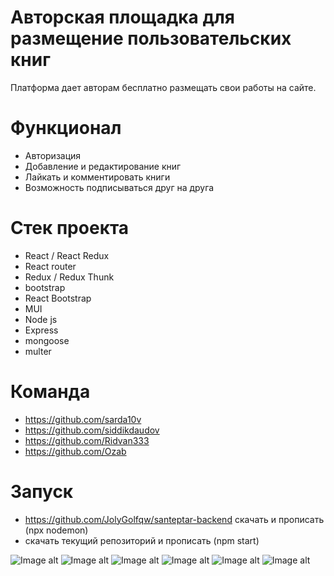 # Авторская площадка для размещение пользовательских книг

Платформа дает авторам бесплатно размещать свои работы на сайте.

# Функционал
- Авторизация
- Добавление и редактирование книг
- Лайкать и комментировать книги
- Возможность подписываться друг на друга

# Стек проекта
- React / React Redux
- React router
- Redux / Redux Thunk
- bootstrap
- React Bootstrap
- MUI
- Node js
- Express
- mongoose
- multer

# Команда
- https://github.com/sarda10v
- https://github.com/siddikdaudov
- https://github.com/Ridvan333
- https://github.com/Ozab

# Запуск
- https://github.com/JolyGolfqw/santeptar-backend скачать и прописать (npx nodemon)
- скачать текущий репозиторий и прописать (npm start)

![Image alt](https://github.com/JolyGolfqw/santeptar-frontend/blob/main/santeptar.PNG)
![Image alt](https://github.com/JolyGolfqw/santeptar-frontend/blob/main/santeptar1.PNG)
![Image alt](https://github.com/JolyGolfqw/santeptar-frontend/blob/main/santeptar3.PNG)
![Image alt](https://github.com/JolyGolfqw/santeptar-frontend/blob/main/santeptar4.PNG)
![Image alt](https://github.com/JolyGolfqw/santeptar-frontend/blob/main/santeptar5.PNG)
![Image alt](https://github.com/JolyGolfqw/santeptar-frontend/blob/main/santeptar6.PNG)
